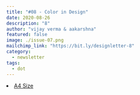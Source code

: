 ```yaml
---
title: "#08 - Color in Design"
date: 2020-08-26
description: "8"
author: "vijay verma & aakarshna"
featured: false
image: ./issue-07.png
mailchimp_link: "https://bit.ly/designletter-8"
category:
  - newsletter
tags:
  - dot
---
```

<li><a href="https://bit.ly/designletter-8">A4 Size</a></li>
